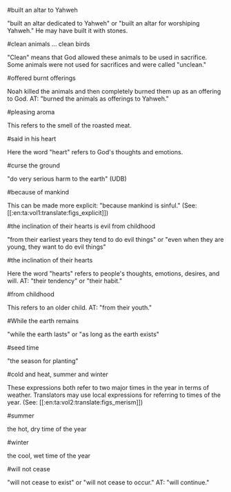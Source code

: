 #built an altar to Yahweh

"built an altar dedicated to Yahweh" or "built an altar for worshiping Yahweh." He may have built it with stones.

#clean animals ... clean birds

"Clean" means that God allowed these animals to be used in sacrifice. Some animals were not used for sacrifices and were called "unclean."

#offered burnt offerings

Noah killed the animals and then completely burned them up as an offering to God. AT: "burned the animals as offerings to Yahweh."

#pleasing aroma

This refers to the smell of the roasted meat.

#said in his heart

Here the word "heart" refers to God's thoughts and emotions.

#curse the ground

"do very serious harm to the earth" (UDB)

#because of mankind

This can be made more explicit: "because mankind is sinful." (See: [[:en:ta:vol1:translate:figs_explicit]])

#the inclination of their hearts is evil from childhood

"from their earliest years they tend to do evil things" or "even when they are young, they want to do evil things"

#the inclination of their hearts

Here the word "hearts" refers to people's thoughts, emotions, desires, and will. AT: "their tendency" or "their habit."

#from childhood

This refers to an older child. AT: "from their youth."

#While the earth remains

"while the earth lasts" or "as long as the earth exists"

#seed time

"the season for planting"

#cold and heat, summer and winter

These expressions both refer to two major times in the year in terms of weather. Translators may use local expressions for referring to times of the year. (See: [[:en:ta:vol2:translate:figs_merism]])

#summer

the hot, dry time of the year

#winter

the cool, wet time of the year

#will not cease

"will not cease to exist" or "will not cease to occur." AT: "will continue."
